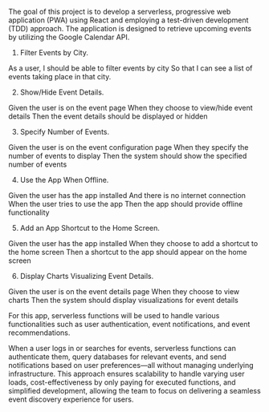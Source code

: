 The goal of this project is to develop a serverless, progressive web application (PWA) using React and employing a test-driven development (TDD) approach. The application is designed to retrieve upcoming events by utilizing the Google Calendar API.

1. Filter Events by City.

As a user,
I should be able to filter events by city
So that I can see a list of events taking place in that city.

2. Show/Hide Event Details.

Given the user is on the event page
When they choose to view/hide event details
Then the event details should be displayed or hidden

3. Specify Number of Events.

Given the user is on the event configuration page
When they specify the number of events to display
Then the system should show the specified number of events

4. Use the App When Offline.

Given the user has the app installed
And there is no internet connection
When the user tries to use the app
Then the app should provide offline functionality

5. Add an App Shortcut to the Home Screen.

Given the user has the app installed
When they choose to add a shortcut to the home screen
Then a shortcut to the app should appear on the home screen

6. Display Charts Visualizing Event Details.

Given the user is on the event details page
When they choose to view charts
Then the system should display visualizations for event details

For this app, serverless functions will be used to handle various functionalities such as user authentication, event notifications, and event recommendations.

When a user logs in or searches for events, serverless functions can authenticate them, query databases for relevant events, and send notifications based on user preferences—all without managing underlying infrastructure. This approach ensures scalability to handle varying user loads, cost-effectiveness by only paying for executed functions, and simplified development, allowing the team to focus on delivering a seamless event discovery experience for users.
